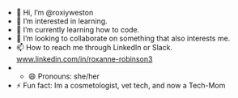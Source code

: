 - 👋 Hi, I’m @roxiyweston
- 👀 I’m interested in learning.
- 🌱 I’m currently learning how to code.
- 💞️ I’m looking to collaborate on something that also interests me.
- 📫 How to reach me through LinkedIn or Slack. www.linkedin.com/in/roxanne-robinson3 
- - 😄 Pronouns: she/her
- ⚡ Fun fact: Im a cosmetologist, vet tech, and now a Tech-Mom 

<!--
roxiyweston/roxiyweston is a ✨ special ✨ repository because its `README.md` (this file) appears on your GitHub profile.
You can click the Preview link to take a look at your changes.
--->
